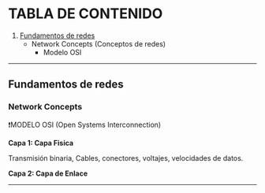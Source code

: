 # TABLA DE CONTENIDO

1. [Fundamentos de redes](#fundamentos-de-redes)
   - Network Concepts (Conceptos de redes)
     - Modelo OSI
   
---

## Fundamentos de redes
### Network Concepts

❗MODELO OSI (Open Systems Interconnection)

**Capa 1: Capa Fisica**

Transmisión binaria, Cables, conectores, voltajes, velocidades de datos.

**Capa 2: Capa de Enlace**



---
